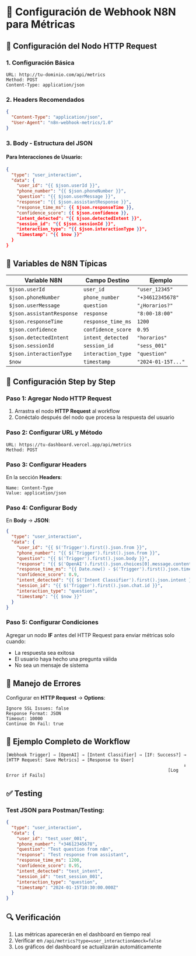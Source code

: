 # 🔗 Configuración de Webhook N8N para Métricas

## 📡 **Configuración del Nodo HTTP Request**

### 1. **Configuración Básica**
```
URL: http://tu-dominio.com/api/metrics
Method: POST
Content-Type: application/json
```

### 2. **Headers Recomendados**
```json
{
  "Content-Type": "application/json",
  "User-Agent": "n8n-webhook-metrics/1.0"
}
```

### 3. **Body - Estructura del JSON**

#### Para Interacciones de Usuario:
```json
{
  "type": "user_interaction",
  "data": {
    "user_id": "{{ $json.userId }}",
    "phone_number": "{{ $json.phoneNumber }}",
    "question": "{{ $json.userMessage }}",
    "response": "{{ $json.assistantResponse }}",
    "response_time_ms": {{ $json.responseTime }},
    "confidence_score": {{ $json.confidence }},
    "intent_detected": "{{ $json.detectedIntent }}",
    "session_id": "{{ $json.sessionId }}",
    "interaction_type": "{{ $json.interactionType }}",
    "timestamp": "{{ $now }}"
  }
}
```

## 🎯 **Variables de N8N Típicas**

| Variable N8N | Campo Destino | Ejemplo |
|--------------|---------------|---------|
| `$json.userId` | `user_id` | `"user_12345"` |
| `$json.phoneNumber` | `phone_number` | `"+34612345678"` |
| `$json.userMessage` | `question` | `"¿Horarios?"` |
| `$json.assistantResponse` | `response` | `"8:00-18:00"` |
| `$json.responseTime` | `response_time_ms` | `1200` |
| `$json.confidence` | `confidence_score` | `0.95` |
| `$json.detectedIntent` | `intent_detected` | `"horarios"` |
| `$json.sessionId` | `session_id` | `"sess_001"` |
| `$json.interactionType` | `interaction_type` | `"question"` |
| `$now` | `timestamp` | `"2024-01-15T..."` |

## 🔧 **Configuración Step by Step**

### **Paso 1: Agregar Nodo HTTP Request**
1. Arrastra el nodo **HTTP Request** al workflow
2. Conéctalo después del nodo que procesa la respuesta del usuario

### **Paso 2: Configurar URL y Método**
```
URL: https://tu-dashboard.vercel.app/api/metrics
Method: POST
```

### **Paso 3: Configurar Headers**
En la sección **Headers**:
```
Name: Content-Type
Value: application/json
```

### **Paso 4: Configurar Body**
En **Body** → **JSON**:
```json
{
  "type": "user_interaction",
  "data": {
    "user_id": "{{ $('Trigger').first().json.from }}",
    "phone_number": "{{ $('Trigger').first().json.from }}",
    "question": "{{ $('Trigger').first().json.body }}",
    "response": "{{ $('OpenAI').first().json.choices[0].message.content }}",
    "response_time_ms": "{{ Date.now() - $('Trigger').first().json.timestamp }}",
    "confidence_score": 0.9,
    "intent_detected": "{{ $('Intent Classifier').first().json.intent }}",
    "session_id": "{{ $('Trigger').first().json.chat.id }}",
    "interaction_type": "question",
    "timestamp": "{{ $now }}"
  }
}
```

### **Paso 5: Configurar Condiciones**
Agregar un nodo **IF** antes del HTTP Request para enviar métricas solo cuando:
- La respuesta sea exitosa
- El usuario haya hecho una pregunta válida
- No sea un mensaje de sistema

## 🚨 **Manejo de Errores**
Configurar en **HTTP Request** → **Options**:
```
Ignore SSL Issues: false
Response Format: JSON
Timeout: 10000
Continue On Fail: true
```

## 📝 **Ejemplo Completo de Workflow**

```
[Webhook Trigger] → [OpenAI] → [Intent Classifier] → [IF: Success?] → [HTTP Request: Save Metrics] → [Response to User]
                                                                    ↓
                                                              [Log Error if Fails]
```

## ✅ **Testing**

### Test JSON para Postman/Testing:
```json
{
  "type": "user_interaction",
  "data": {
    "user_id": "test_user_001",
    "phone_number": "+34612345678",
    "question": "Test question from n8n",
    "response": "Test response from assistant",
    "response_time_ms": 1200,
    "confidence_score": 0.95,
    "intent_detected": "test_intent",
    "session_id": "test_session_001",
    "interaction_type": "question",
    "timestamp": "2024-01-15T10:30:00.000Z"
  }
}
```

## 🔍 **Verificación**
1. Las métricas aparecerán en el dashboard en tiempo real
2. Verificar en `/api/metrics?type=user_interaction&mock=false`
3. Los gráficos del dashboard se actualizarán automáticamente 